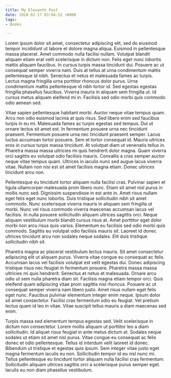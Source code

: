 ```yaml
---
title: My Eleventh Post
date: 2018-02-17 03:04:52 +0000
tags:
- Books

---
```

Lorem ipsum dolor sit amet, consectetur adipiscing elit, sed do eiusmod tempor incididunt ut labore et dolore magna aliqua. Euismod in pellentesque massa placerat. Amet commodo nulla facilisi nullam. Volutpat blandit aliquam etiam erat velit scelerisque in dictum non. Felis eget nunc lobortis mattis aliquam faucibus. In cursus turpis massa tincidunt dui. Posuere ac ut consequat semper viverra nam. Duis at tellus at urna condimentum mattis pellentesque id nibh. Senectus et netus et malesuada fames ac turpis. Lectus magna fringilla urna porttitor rhoncus dolor purus. Urna condimentum mattis pellentesque id nibh tortor id. Sed egestas egestas fringilla phasellus faucibus. Viverra mauris in aliquam sem fringilla ut. Id cursus metus aliquam eleifend mi in. Facilisis sed odio morbi quis commodo odio aenean sed.

Vitae sapien pellentesque habitant morbi. Auctor neque vitae tempus quam. Arcu non odio euismod lacinia at quis risus. Sed libero enim sed faucibus turpis in eu mi. Malesuada fames ac turpis egestas sed tempus. Dui ut ornare lectus sit amet est. In fermentum posuere urna nec tincidunt praesent. Fermentum posuere urna nec tincidunt praesent semper. Lacus luctus accumsan tortor posuere. Sem et tortor consequat id. Mauris ultrices eros in cursus turpis massa tincidunt. At volutpat diam ut venenatis tellus in. Pharetra massa massa ultricies mi quis hendrerit dolor magna. Quam viverra orci sagittis eu volutpat odio facilisis mauris. Convallis a cras semper auctor neque vitae tempus quam. Ultrices in iaculis nunc sed augue lacus viverra vitae. Nullam non nisi est sit amet facilisis magna etiam. Donec ultrices tincidunt arcu non.

Pellentesque eu tincidunt tortor aliquam nulla facilisi cras. Pulvinar sapien et ligula ullamcorper malesuada proin libero nunc. Etiam sit amet nisl purus in mollis nunc sed. Dignissim suspendisse in est ante in. Amet risus nullam eget felis eget nunc lobortis. Duis tristique sollicitudin nibh sit amet commodo. Nunc scelerisque viverra mauris in aliquam sem fringilla ut morbi. Nunc vel risus commodo viverra maecenas accumsan lacus vel facilisis. In nulla posuere sollicitudin aliquam ultrices sagittis orci. Neque aliquam vestibulum morbi blandit cursus risus at. Amet porttitor eget dolor morbi non arcu risus quis varius. Elementum eu facilisis sed odio morbi quis commodo. Sagittis eu volutpat odio facilisis mauris sit. Laoreet id donec ultrices tincidunt arcu non sodales neque sodales. Elit duis tristique sollicitudin nibh sit.

Pharetra magna ac placerat vestibulum lectus mauris. Sit amet consectetur adipiscing elit ut aliquam purus. Viverra vitae congue eu consequat ac felis. Accumsan lacus vel facilisis volutpat est velit egestas dui. Donec adipiscing tristique risus nec feugiat in fermentum posuere. Pharetra massa massa ultricies mi quis hendrerit. Senectus et netus et malesuada. Ornare arcu odio ut sem nulla pharetra diam sit. Facilisis magna etiam tempor orci. Quis eleifend quam adipiscing vitae proin sagittis nisl rhoncus. Posuere ac ut consequat semper viverra nam libero justo. Amet risus nullam eget felis eget nunc. Faucibus pulvinar elementum integer enim neque. Ipsum dolor sit amet consectetur. Facilisi cras fermentum odio eu feugiat. Vel pretium lectus quam id leo in vitae. Vitae suscipit tellus mauris a diam maecenas sed enim.

Turpis massa sed elementum tempus egestas sed. Velit scelerisque in dictum non consectetur. Lorem mollis aliquam ut porttitor leo a diam sollicitudin. Id aliquet risus feugiat in ante metus dictum at. Sodales neque sodales ut etiam sit amet nisl purus. Vitae congue eu consequat ac felis donec et odio pellentesque. Tellus id interdum velit laoreet id donec. Bibendum ut tristique et egestas quis ipsum. Sem integer vitae justo eget magna fermentum iaculis eu non. Sollicitudin tempor id eu nisl nunc mi. Tellus pellentesque eu tincidunt tortor aliquam nulla facilisi cras fermentum. Sollicitudin aliquam ultrices sagittis orci a scelerisque purus semper eget. Iaculis eu non diam phasellus vestibulum.